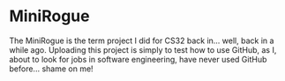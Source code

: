 # MiniRogue
The MiniRogue is the term project I did for CS32 back in... well, back in a while ago.
Uploading this project is simply to test how to use GitHub, as I, about to look for jobs in software engineering, have never used GitHub before... shame on me!
